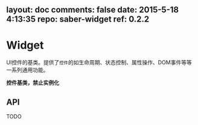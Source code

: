 layout: doc
comments: false
date: 2015-5-18 4:13:35
repo: saber-widget
ref: 0.2.2
---

# Widget

UI控件的基类。提供了`控件`的如生命周期、状态控制、属性操作、DOM事件等等一系列通用功能。

**控件基类，禁止实例化**

## API

TODO


